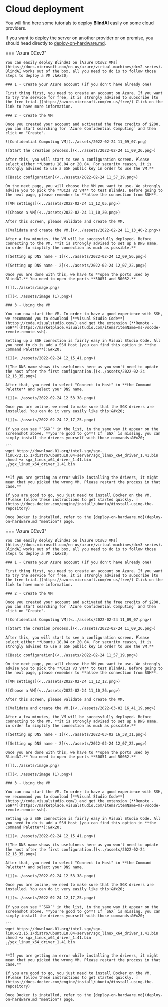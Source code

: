 # Cloud deployment

You will find here some tutorials to deploy **BlindAI** easily on some cloud providers.

If you want to deploy the server on another provider or on premise, you should head directly to [deploy-on-hardware.md](deploy-on-hardware.md "mention").

=== "Azure DCsv2"

    You can easily deploy BlindAI on [Azure DCsv2 VMs](https://docs.microsoft.com/en-us/azure/virtual-machines/dcv2-series). BlindAI works out of the box, all you need to do is to follow those steps to deploy a VM :&#x20;

    ### 1 - Create your Azure account (if you don't have already one)

    First thing first, you need to create an account on Azure. If you want to try the service for free, it is strongly advised to subscribe [to the free trial.](https://azure.microsoft.com/en-us/free/) Click on the link to have more information.

    ### 2 - Create the VM

    Once you created your account and activated the free credits of $200, you can start searching for `Azure Confidential Computing` and then click on "Create".

    ![Confidential Computing VM](../assets/2022-02-24 11_09_07.png)

    ![Start the creation process.](<../assets/2022-02-24 11_09_26.png>)

    After this, you will start to see a configuration screen. Please select either **Ubuntu 18.04 or 20.04. For security reason, it is strongly advised to use a SSH public key in order to use the VM.**

    ![Basic configuration](<../assets/2022-02-24 11_57_19.png>)

    On the next page, you will choose the VM you want to use. We strongly advise you to pick the **DC2s v2 VM** to test BlindAI. Before going to the next page, please remember to **allow the connection from SSH**.

    ![VM settings](<../assets/2022-02-24 11_12_05.png>)

    ![Choose a VM](<../assets/2022-02-24 11_10_20.png>)

    After this screen, please validate and create the VM.

    ![Validate and create the VM.](<../assets/2022-02-24 11_13_40-2.png>)

    After a few minutes, the VM will be successfully deployed. Before connecting to the VM, **it is strongly advised to set up a DNS name, in order to simplify the connection as much as possible.**

    ![Setting up DNS name - 1](<../assets/2022-02-24 12_09_56.png>)

    ![Setting up DNS name - 2](<../assets/2022-02-24 12_07_22.png>)

    Once you are done with this, we have to **open the ports used by BlindAI.** You need to open the ports **50051 and 50052.**

    ![](../assets/image.png)

    ![](<../assets/image (1).png>)

    ### 3 - Using the VM

    You can now start the VM. In order to have a good experience with SSH, we recommand you to download [**Visual Studio Code**](https://code.visualstudio.com/) and get the extension [**Remote - SSH**](https://marketplace.visualstudio.com/items?itemName=ms-vscode-remote.remote-ssh).

    Setting up a SSH connection is fairly easy in Visual Studio Code. All you need to do is add a SSH Host (you can find this option in **the Command Palette**):&#x20;

    ![](<../assets/2022-02-24 12_15_41.png>)

    ![The DNS name shows its usefulness here as you won't need to update the host after the first configuration.](<../assets/2022-02-24 12_15_35.png>)

    After that, you need to select "Connect to Host" in **the Command Palette** and select your DNS name.

    ![](<../assets/2022-02-24 12_53_38.png>)

    Once you are online, we need to make sure that the SGX drivers are installed. You can do it very easily like this:&#x20;

    ![](<../assets/2022-02-24 12_17_25.png>)

    If you can see "`SGX`" in the list, in the same way it appear on the screenshot above, **you're good to go**! If `SGX` is missing, you can simply install the drivers yourself with those commands:&#x20;

    ```
    wget https://download.01.org/intel-sgx/sgx-linux/2.15.1/distro/ubuntu18.04-server/sgx_linux_x64_driver_1.41.bin
    chmod +x sgx_linux_x64_driver_1.41.bin
    ./sgx_linux_x64_driver_1.41.bin
    ```

    **If you are getting an error while installing the drivers, it might mean that you picked the wrong VM. Please restart the process in that case.**

    If you are good to go, you just need to install Docker on the VM. [Please follow these instructions to get started quickly. ](https://docs.docker.com/engine/install/ubuntu/#install-using-the-repository)

    Once Docker is installed, refer to the [deploy-on-hardware.md](deploy-on-hardware.md "mention") page.

=== "Azure DCsv3"

    You can easily deploy BlindAI on [Azure DCsv3 VMs](https://docs.microsoft.com/en-us/azure/virtual-machines/dcv3-series). BlindAI works out of the box, all you need to do is to follow those steps to deploy a VM :&#x20;

    ### 1 - Create your Azure account (if you don't have already one)

    First thing first, you need to create an account on Azure. If you want to try the service for free, it is strongly advised to subscribe [to the free trial.](https://azure.microsoft.com/en-us/free/) Click on the link to have more information.

    ### 2 - Create the VM

    Once you created your account and activated the free credits of $200, you can start searching for `Azure Confidential Computing` and then click on "Create".

    ![Confidential Computing VM](<../assets/2022-02-24 11_09_07.png>)

    ![Start the creation process.](<../assets/2022-02-24 11_09_26.png>)

    After this, you will start to see a configuration screen. Please select either **Ubuntu 18.04 or 20.04. For security reason, it is strongly advised to use a SSH public key in order to use the VM.**

    ![Basic configuration](<../assets/2022-02-24 11_57_19.png>)

    On the next page, you will choose the VM you want to use. We strongly advise you to pick the **DC2s v3 VM** to test BlindAI. Before going to the next page, please remember to **allow the connection from SSH**.

    ![VM settings](<../assets/2022-02-24 11_12_12.png>)

    ![Choose a VM](<../assets/2022-02-24 11_10_26.png>)

    After this screen, please validate and create the VM.

    ![Validate and create the VM.](<../assets/2022-03-02 16_41_19.png>)

    After a few minutes, the VM will be successfully deployed. Before connecting to the VM, **it is strongly advised to set up a DNS name, in order to simplify the connection as much as possible.**

    ![Setting up DNS name - 1](<../assets/2022-03-02 16_38_31.png>)

    ![Setting up DNS name - 2](<../assets/2022-02-24 12_07_22.png>)

    Once you are done with this, we have to **open the ports used by BlindAI.** You need to open the ports **50051 and 50052.**

    ![](../assets/image.png)

    ![](<../assets/image (1).png>)

    ### 3 - Using the VM

    You can now start the VM. In order to have a good experience with SSH, we recommand you to download [**Visual Studio Code**](https://code.visualstudio.com/) and get the extension [**Remote - SSH**](https://marketplace.visualstudio.com/items?itemName=ms-vscode-remote.remote-ssh).

    Setting up a SSH connection is fairly easy in Visual Studio Code. All you need to do is add a SSH Host (you can find this option in **the Command Palette**):&#x20;

    ![](<../assets/2022-02-24 12_15_41.png>)

    ![The DNS name shows its usefulness here as you won't need to update the host after the first configuration.](<../assets/2022-02-24 12_15_35.png>)

    After that, you need to select "Connect to Host" in **the Command Palette** and select your DNS name.

    ![](<../assets/2022-02-24 12_53_38.png>)

    Once you are online, we need to make sure that the SGX drivers are installed. You can do it very easily like this:&#x20;

    ![](<../assets/2022-02-24 12_17_25.png>)

    If you can see "`SGX`" in the list, in the same way it appear on the screenshot above, **you're good to go**! If `SGX` is missing, you can simply install the drivers yourself with those commands:&#x20;

    ```
    wget https://download.01.org/intel-sgx/sgx-linux/2.15.1/distro/ubuntu18.04-server/sgx_linux_x64_driver_1.41.bin
    chmod +x sgx_linux_x64_driver_1.41.bin
    ./sgx_linux_x64_driver_1.41.bin
    ```

    **If you are getting an error while installing the drivers, it might mean that you picked the wrong VM. Please restart the process in that case.**

    If you are good to go, you just need to install Docker on the VM. [Please follow these instructions to get started quickly. ](https://docs.docker.com/engine/install/ubuntu/#install-using-the-repository)

    Once Docker is installed, refer to the [deploy-on-hardware.md](deploy-on-hardware.md "mention") page.
